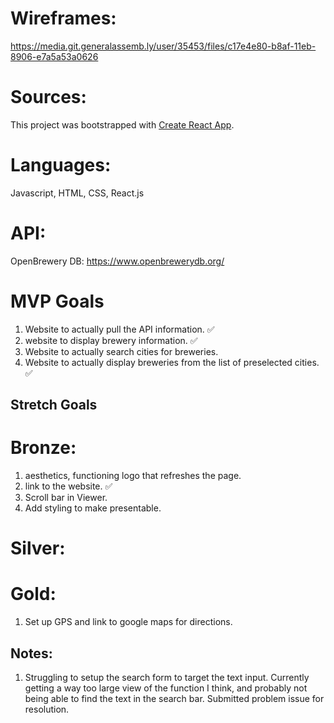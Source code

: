 # Wireframes:

https://media.git.generalassemb.ly/user/35453/files/c17e4e80-b8af-11eb-8906-e7a5a53a0626

# Sources:

This project was bootstrapped with [Create React App](https://github.com/facebook/create-react-app).

# Languages:

Javascript, HTML, CSS, React.js

# API:
OpenBrewery DB: 
https://www.openbrewerydb.org/

# MVP Goals
1. Website to actually pull the API information. ✅
1. website to display brewery information. ✅
1. Website to actually search cities for breweries. 
1. Website to actually display breweries from the list of preselected cities. ✅

## Stretch Goals
# Bronze:
1. aesthetics, functioning logo that refreshes the page.
1. link to the website. ✅
1. Scroll bar in Viewer.
1. Add styling to make presentable.

# Silver:

# Gold:

1. Set up GPS and link to google maps for directions.

## Notes:
1. Struggling to setup the search form to target the text input. Currently getting a way too large view of the function I think, and probably not being able to find the text in the search bar. Submitted problem issue for resolution.
